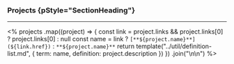 ### Projects {pStyle="SectionHeading"}

---

<%
    projects
        .map((project) => {
            const link = project.links && project.links[0]
                ? project.links[0]
                : null
            const name = link
                ? `[**${project.name}**](${link.href})`
                : `**${project.name}**`
            return template("../util/definition-list.md", { 
                term: name, 
                definition: project.description
            })
        })
        .join("\n\n")
%>
